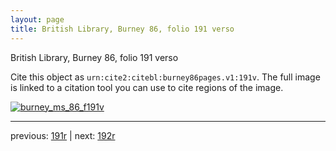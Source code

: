 ```yaml
---
layout: page
title: British Library, Burney 86, folio 191 verso
---
```


British Library, Burney 86, folio 191 verso

Cite this object as `urn:cite2:citebl:burney86pages.v1:191v`.  The full image is linked to a citation tool you can use to cite regions of the image.

[![burney_ms_86_f191v](http://www.homermultitext.org/iipsrv?IIIF=/project/homer/pyramidal/deepzoom/citebl/burney86imgs/v1/burney_ms_86_f191v.tif/full/800,/0/default.jpg)](http://www.homermultitext.org/ict2/?urn=urn:cite2:citebl:burney86imgs.v1:burney_ms_86_f191v) 

---

previous:  [191r](../191r/) | next: [192r](../192r/)